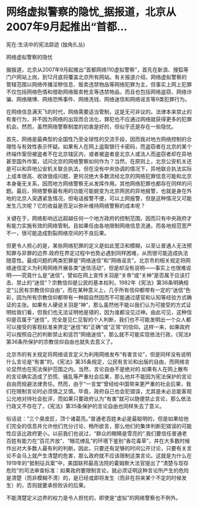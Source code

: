 # 网络虚拟警察的隐忧_据报道，北京从2007年9月起推出“首都...

宪在:生活中的宪法踪迹 (独角扎丛)

网络虚拟警察的隐忧

据报道，北京从2007年9月起推出“首都网络110虚拟警察”，首先在新浪、搜狐等门户网站上岗，到12月底将覆盖北京所有网站。有关报道介绍，网络虚拟警察的管辖范围以网络传播淫秽信息、贩卖违禁物品等网络犯罪为主，但事实上网上犯罪不仅包括网络色情和借助网络贩卖枪支等违禁物品，而且也包括网络盗窃、网络诈骗、网络赌博、网络恐怖事件、网络洗钱、网络迷信和网络谣言等9类犯罪行为。

在网络信息满天飞的时代，网络需要适当管制，这是无可非议的。法律本来禁止的有害行为，并不因为网络的出现而合法化，罪犯也不应通过网络就获得更多的犯罪机会。然而，虽然网络警察制度的初衷是好的，但似乎还是存在一些隐忧。

首先，网络是最典型的全国性乃至全球性的交流手段，因而我对地方网络控制的合理性与有效性表示怀疑。如果有人在网上盗取银行卡密码，而盗窃者在北京的某个终端作案但被盗者不在北京辖区内，或者被盗者是北京人或法人而盗窃者却在异地甚至国外作案，试问北京的网络警察如何作为？当然，在原则上，北京公安机关还是可以和异地公安机关联合执法，但在没有中央协调的情况下，异地联合执法实际上成本很高、收效很成问题，更何况绝大多数流经北京的网络犯罪信息可能和北京本身毫无关系，因而地方网络警察无从发挥作用。其他网络犯罪也都存在同样的问题。最后，网络警察最有用的功能可能蜕变为北京网民的异地报警，也就是身在外地的北京人突遇紧急情况，但电话报警不便，可以上网报警，但是这种情况又可能发生几次呢？它的收益是否足以弥补维持网络警察的成本呢？

关键在于，网络影响远远超越任何一个地方政府的控制范围，因而只有中央政府才有能力实施有效的网络管制。且如果任由各地限制网络信息流通，而各地规范宽严不一，很可能造成割裂网络空间的不良后果。

但更令人担心的是，某些网络犯罪的定义是如此宽泛和模糊，以至让普通人无法预知罪与非罪的边界.政府在界定过程中也势必遇到同样困难，从而很可能造成执法随意性。最成问题的两类犯罪是“网络迷信”和“网络谣言”。北京市的相关规定将网络迷信定义为利用网络开展各类“迷信活动”，但是却没有说明——事实上也很难说明——究竟什么是“迷信”，譬如在网上宣传关羽是“关帝”或“关神”是否属于应该打击、禁止的“迷信”？宗教信仰是公民的基本权利，1982年《宪法》第36条明确规定“公民有宗教信仰自由”，而在某种意义上，几乎所有信仰都带有一定的“迷信”色彩，因为所有宗教信仰都带有一种超自然因而不可能通过感官和认知等经验方式确证的主张。如果有人硬说关羽是“神”，那么虽然他不能以我们认为可接受的方式证明给我们看，但我们也无法证明他是错的，因为谁都没见过神。由此可见，这种信仰是否属于“迷信”，完全是见仁见智的个人判断，我们也不可能发明出一个众人都可以接受的客观标准来界定“迷信”和“正确”或“正常”的信仰。这样一来，如果政府可以按照自己的判断禁止和惩罚“网络迷信”，那么就不可能实现依法行政，《宪法》第36条所保护的宗教信仰自由也就失去意义了。

北京市的有关规定将网络谣言定义为利用网络发布“有害言论”，但是同样没有说明什么言论是“有害”的。《宪法》第35条规定，公民有言论和出版的自由，而网络言论显然也在宪法保护范围之内。当然，言论自由不是绝对的.如果有人在网上散布的言论确实造成了恐慌、骚乱等严重社会后果，那么他并不能因为宪法保护的言论自由而规避法律责任。然而，由于“一言堂”曾经给中国带来更严重的社会后果，我们在限制言论时必须慎之又慎。毕竟，政府自己也会犯错误，尤其是未必总能客观公允地对待社会批评，而如果只要政府认为“有害”就可以随便禁止言论，那么依法行政又不存在了，《宪法》第35条保护的言论自由也同样失去了意义。

俗话说：“三个臭皮匠，顶个诸葛亮。”普通老百姓未必是最聪明的，但是如果给他们完全的信息并允许他们充分讨论、畅所欲言，那么他们的集体判断犯错误的可能性应该比政府更小。以前我们也说过，“群众的眼睛是雪亮的”.我们要信任普通老百姓有能力在“百花齐放”、“眼花缭乱”的环境下鉴别“香花毒草”，并在大多数时候作出对大多数人最有利的判断。因此，只要还有足够的时间公开讨论，只要有关言论不会马上就产生清楚的危害，那么政府就不应该限制这类言论。这就是为什么在1919年的“抵制征兵案”中，美国联邦最高法院的霍姆斯大法官提出了“清楚与现存危险”的司法审查标准：如果政府要限制言论，就必须证明这种言论所产生的危险是清楚（而非模糊不清）的，是已经或即将发生（而非在将来某个不定的时候发生）的，否则就要承担败诉的后果。

不能清楚定义边界的权力是令人担忧的，即使是“虚拟”的网络警察也不例外。